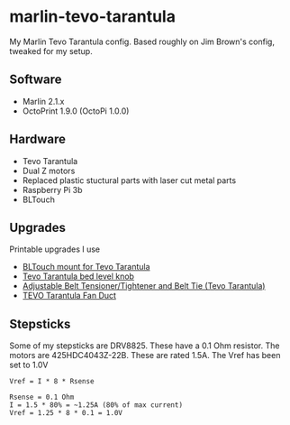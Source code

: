 # marlin-tevo-tarantula
My Marlin Tevo Tarantula config. Based roughly on Jim Brown's config, tweaked for my setup.

## Software
- Marlin 2.1.x
- OctoPrint 1.9.0 (OctoPi 1.0.0)

## Hardware
- Tevo Tarantula
- Dual Z motors
- Replaced plastic stuctural parts with laser cut metal parts
- Raspberry Pi 3b
- BLTouch

## Upgrades
Printable upgrades I use
- [BLTouch mount for Tevo Tarantula](https://www.thingiverse.com/thing:2673200)
- [Tevo Tarantula bed level knob](https://www.thingiverse.com/thing:2330042)
- [Adjustable Belt Tensioner/Tightener and Belt Tie (Tevo Tarantula)](https://www.thingiverse.com/thing:1780636)
- [TEVO Tarantula Fan Duct](https://www.thingiverse.com/thing:2284224)

## Stepsticks
Some of my stepsticks are DRV8825. These have a 0.1 Ohm resistor.
The motors are 425HDC4043Z-22B. These are rated 1.5A.
The Vref has been set to 1.0V

```
Vref = I * 8 * Rsense

Rsense = 0.1 Ohm
I = 1.5 * 80% = ~1.25A (80% of max current)
Vref = 1.25 * 8 * 0.1 = 1.0V
```
